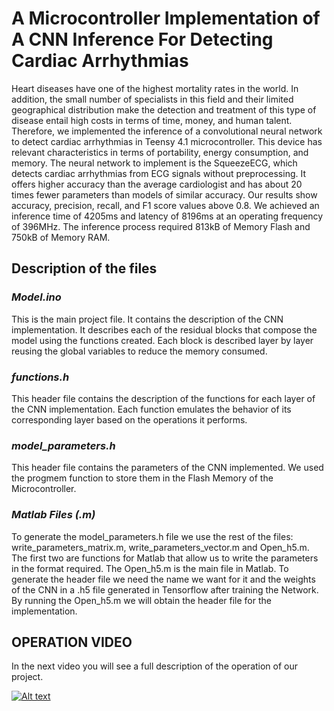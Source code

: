 # A Microcontroller Implementation of A CNN Inference For Detecting Cardiac Arrhythmias

Heart diseases have one of the highest mortality rates in the world. In addition, the small number of specialists in this field and their limited geographical distribution make the detection and treatment of this type of disease entail high costs in terms of time, money, and human talent. Therefore, we implemented the inference of a convolutional neural network to detect cardiac arrhythmias in Teensy 4.1 microcontroller. This device has relevant characteristics in terms of portability, energy consumption, and memory. The neural network to implement is the SqueezeECG, which detects cardiac arrhythmias from ECG signals without preprocessing. It offers higher accuracy than the average cardiologist and has about 20 times fewer parameters than models of similar accuracy. Our results show accuracy, precision, recall, and F1 score values above 0.8. We achieved an inference time of 4205ms and latency of 8196ms at an operating frequency of 396MHz. The inference process required  813kB of Memory Flash and 750kB of Memory RAM.

## **Description of the files**
### *Model.ino*
This is the main project file. It contains the description of the CNN implementation. It describes each of the residual blocks that compose the model using the functions created. Each block is described layer by layer reusing the global variables to reduce the memory consumed. 
### *functions.h*
This header file contains the description of the functions for each layer of the CNN implementation. Each function emulates the behavior of its corresponding layer based on the operations it performs. 
### *model_parameters.h*
This header file contains the parameters of the CNN implemented. We used the progmem function to store them in the Flash Memory of the Microcontroller.
### *Matlab Files (.m)*
To generate the model_parameters.h file we use the rest of the files: write_parameters_matrix.m, write_parameters_vector.m and Open_h5.m. 
The first two are functions for Matlab that allow us to write the parameters in the format required. The Open_h5.m is the main file in Matlab. 
To generate the header file we need the name we want for it and the weights of the CNN in a .h5 file generated in Tensorflow after training the Network. 
By running the Open_h5.m we will obtain the header file for the implementation. 

## OPERATION VIDEO
In the next video you will see a full description of the operation of our project. 

[![Alt text](https://img.youtube.com/vi/C8KOdEeG2JY/0.jpg)](https://youtu.be/C8KOdEeG2JY)

